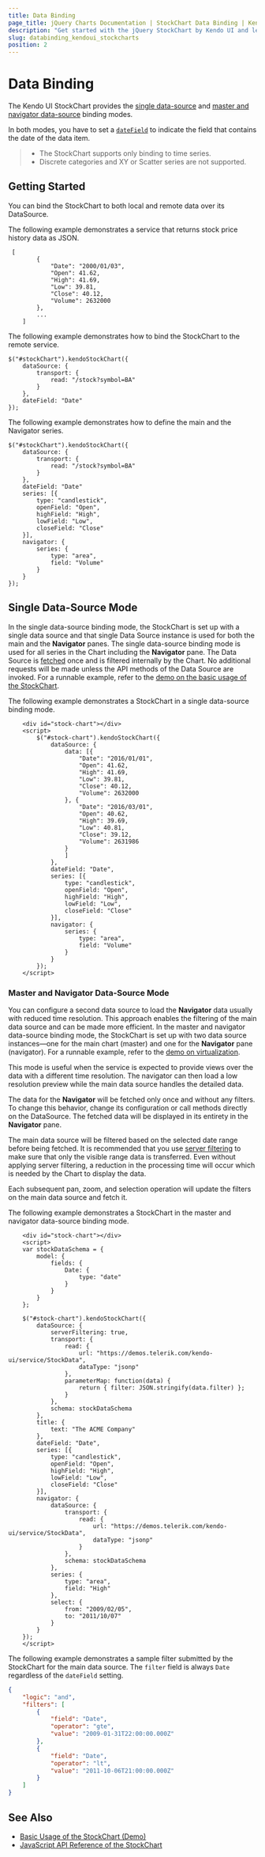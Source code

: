 ```yaml
---
title: Data Binding
page_title: jQuery Charts Documentation | StockChart Data Binding | Kendo UI
description: "Get started with the jQuery StockChart by Kendo UI and learn how to bind it to data."
slug: databinding_kendoui_stockcharts
position: 2
---
```


# Data Binding

The Kendo UI StockChart provides the [single data-source](#single-data-source-mode) and [master and navigator data-source](#master-and-navigator-data-source-mode) binding modes.

In both modes, you have to set a [`dateField`](/api/javascript/dataviz/ui/stock-chart/configuration/datefield) to indicate the field that contains the date of the data item.

> * The StockChart supports only binding to time series.
> * Discrete categories and XY or Scatter series are not supported.

## Getting Started

You can bind the StockChart to both local and remote data over its DataSource. 

The following example demonstrates a service that returns stock price history data as JSON.

 	 [
    		{
        		"Date": "2000/01/03",
        		"Open": 41.62,
        		"High": 41.69,
        		"Low": 39.81,
        		"Close": 40.12,
    			"Volume": 2632000
    		},
			...
		]

The following example demonstrates how to bind the StockChart to the remote service.

    $("#stockChart").kendoStockChart({
		dataSource: {
			transport: {
				read: "/stock?symbol=BA"
   			}
		},
		dateField: "Date"
    });

The following example demonstrates how to define the main and the Navigator series.

    $("#stockChart").kendoStockChart({
		dataSource: {
			transport: {
				read: "/stock?symbol=BA"
   			}
		},
		dateField: "Date"
		series: [{
    		type: "candlestick",
    		openField: "Open",
    		highField: "High",
    		lowField: "Low",
    		closeField: "Close"
		}],
		navigator: {
	    	series: {
     	   		type: "area",
     	   		field: "Volume"
			}
		}
    });

## Single Data-Source Mode

In the single data-source binding mode, the StockChart is set up with a single data source and that single Data Source instance is used for both the main and the **Navigator** panes. The single data-source binding mode is used for all series in the Chart including the **Navigator** pane. The Data Source is [fetched](/api/javascript/data/datasource/methods/fetch) once and is filtered internally by the Chart. No additional requests will be made unless the API methods of the Data Source are invoked. For a runnable example, refer to the [demo on the basic usage of the StockChart](https://demos.telerik.com/kendo-ui/financial/virtualization).

The following example demonstrates a StockChart in a single data-source binding mode.

```dojo
    <div id="stock-chart"></div>
    <script>
        $("#stock-chart").kendoStockChart({
            dataSource: {
                data: [{
                    "Date": "2016/01/01",
                    "Open": 41.62,
                    "High": 41.69,
                    "Low": 39.81,
                    "Close": 40.12,
                    "Volume": 2632000
                }, {
                    "Date": "2016/03/01",
                    "Open": 40.62,
                    "High": 39.69,
                    "Low": 40.81,
                    "Close": 39.12,
                    "Volume": 2631986
                }
                ]
            },
            dateField: "Date",
            series: [{
                type: "candlestick",
                openField: "Open",
                highField: "High",
                lowField: "Low",
                closeField: "Close"
            }],
            navigator: {
                series: {
                    type: "area",
                    field: "Volume"
                }
            }
        });
    </script>
```

### Master and Navigator Data-Source Mode

You can configure a second data source to load the **Navigator** data usually with reduced time resolution. This approach enables the filtering of the main data source and can be made more efficient. In the master and navigator data-source binding mode, the StockChart is set up with two data source instances&mdash;one for the main chart (master) and one for the **Navigator** pane (navigator). For a runnable example, refer to the [demo on virtualization](https://demos.telerik.com/kendo-ui/financial/virtualization).

This mode is useful when the service is expected to provide views over the data with a different time resolution. The navigator can then load a low resolution preview while the main data source handles the detailed data.

The data for the **Navigator** will be fetched only once and without any filters. To change this behavior, change its configuration or call methods directly on the DataSource. The fetched data will be displayed in its entirety in the **Navigator** pane.

The main data source will be filtered based on the selected date range before being fetched. It is recommended that you use [server filtering](/api/javascript/data/datasource/configuration/serverfiltering) to make sure that only the visible range data is transferred. Even without applying server filtering, a reduction in the processing time will occur which is needed by the Chart to display the data.

Each subsequent pan, zoom, and selection operation will update the filters on the main data source and fetch it.

The following example demonstrates a StockChart in the master and navigator data-source binding mode.

```dojo
    <div id="stock-chart"></div>
    <script>
    var stockDataSchema = {
        model: {
            fields: {
                Date: {
                    type: "date"
                }
            }
        }
    };

    $("#stock-chart").kendoStockChart({
        dataSource: {
            serverFiltering: true,
            transport: {
                read: {
                    url: "https://demos.telerik.com/kendo-ui/service/StockData",
                    dataType: "jsonp"
                },
                parameterMap: function(data) {
                    return { filter: JSON.stringify(data.filter) };
                }
            },
            schema: stockDataSchema
        },
        title: {
            text: "The ACME Company"
        },
        dateField: "Date",
        series: [{
            type: "candlestick",
            openField: "Open",
            highField: "High",
            lowField: "Low",
            closeField: "Close"
        }],
        navigator: {
            dataSource: {
                transport: {
                    read: {
                        url: "https://demos.telerik.com/kendo-ui/service/StockData",
                        dataType: "jsonp"
                    }
                },
                schema: stockDataSchema
            },
            series: {
                type: "area",
                field: "High"
            },
            select: {
                from: "2009/02/05",
                to: "2011/10/07"
            }
        }
    });
    </script>
```

The following example demonstrates a sample filter submitted by the StockChart for the main data source. The `filter` field is always `Date` regardless of the `dateField` setting.

```json
{
    "logic": "and",
    "filters": [
        {
            "field": "Date",
            "operator": "gte",
            "value": "2009-01-31T22:00:00.000Z"
        },
        {
            "field": "Date",
            "operator": "lt",
            "value": "2011-10-06T21:00:00.000Z"
        }
    ]
}
```

## See Also

* [Basic Usage of the StockChart (Demo)](https://demos.telerik.com/kendo-ui/financial/index)
* [JavaScript API Reference of the StockChart](/api/javascript/dataviz/ui/stock-chart)
